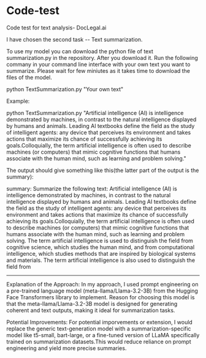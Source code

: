 # Code-test
Code test for text analysis- DocLegal.ai

I have chosen the second task -- Text summarization.

To use my model you can download the python file of text summarization.py in the repository.
After you download it. Run the following commany in your command line interface with your own text you want to summarize. Please wait for few miniutes as it takes time to download the files of the model.

python TextSummarization.py "Your own text"

Example:

python TextSummarization.py "Artificial intelligence (AI) is intelligence demonstrated by machines, in contrast to the natural intelligence displayed by humans and animals. Leading AI textbooks define the field as the study of intelligent agents: any device that perceives its environment and takes actions that maximize its chance of successfully achieving its goals.Colloquially, the term artificial intelligence is often used to describe machines (or computers) that mimic cognitive functions that humans associate with the human mind, such as learning and problem solving."

The output should give something like this(the latter part of the output is the summary):

summary: Summarize the following text: Artificial intelligence (AI) is intelligence demonstrated by machines, in contrast to the natural intelligence displayed by humans and animals. Leading AI textbooks define the field as the study of intelligent agents: any device that perceives its environment and takes actions that maximize its chance of successfully achieving its goals.Colloquially, the term artificial intelligence is often used to describe machines (or computers) that mimic cognitive functions that humans associate with the human mind, such as learning and problem solving. The term artificial intelligence is used to distinguish the field from cognitive science, which studies the human mind, and from computational intelligence, which studies methods that are inspired by biological systems and materials. The term artificial intelligence is also used to distinguish the field from

________________________________________________________________________________________________________________________

Explanation of the Approach: 
In my approach, I used prompt engineering on a pre-trained language model (meta-llama/Llama-3.2-3B) from the Hugging Face Transformers library to implement. Reason for choosing this model is that the meta-llama/Llama-3.2-3B model is designed for generating coherent and text outputs, making it ideal for summarization tasks.

Potential Improvements:
For potential imporvements or extension, I would replace the generic text-generation model with a summarization-specific model like t5-small, bart-large, or a fine-tuned version of LLaMA specifically trained on summarization datasets.This would reduce reliance on prompt engineering and yield more precise summaries.
